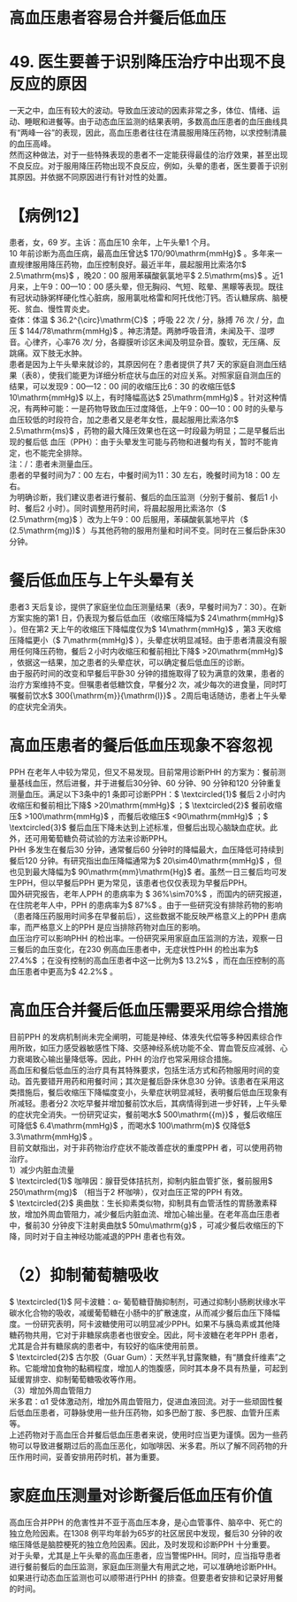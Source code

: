 # 高血压患者容易合并餐后低血压  
# 49. 医生要善于识别降压治疗中出现不良反应的原因  
一天之中，血压有较大的波动。导致血压波动的因素非常之多，体位、情绪、运动、睡眠和进餐等。由于动态血压监测的结果表明，多数高血压患者的血压曲线具有“两峰一谷”的表现，因此，高血压患者往往在清晨服用降压药物，以求控制清晨的血压高峰。  
然而这种做法，对于一些特殊表现的患者不一定能获得最佳的治疗效果，甚至出现不良反应。对于服用降压药物出现不良反应，例如，头晕的患者，医生要善于识别其原因。并依据不同原因进行有针对性的处置。  
# 【病例12】  
患者，女，69 岁。主诉：高血压10 余年，上午头晕1 个月。  
10 年前诊断为高血压病，最高血压曾达$ 170/90\mathrm{mmHg}$    。多年来一直规律服用降压药物，血压控制良好。最近半年，晨起服用比索洛尔$ 2.5\mathrm{ms}$    ，晚20：00 服用苯磺酸氨氯地平$ 2.5\mathrm{ms}$    。近1 月来，上午9：00—10：00 感头晕，但无胸闷、气短、眩晕、黑矇等表现。既往有冠状动脉粥样硬化性心脏病，服用氯吡格雷和阿托伐他汀钙。否认糖尿病、脑梗死、贫血、慢性胃炎史。  
查体：体温 $ 36.2^{\circ}\mathrm{C}$     ；呼吸 22  次 /  分，脉搏 76  次 /  分，血压 $ 144/78\mathrm{mmHg}$    。神志清楚。两肺呼吸音清，未闻及干、湿啰音。心律齐，心率76 次/ 分，各瓣膜听诊区未闻及明显杂音。腹软，无压痛、反跳痛。双下肢无水肿。  
患者是因为上午头晕来就诊的，其原因何在？患者提供了共7 天的家庭自测血压结果（表8），使我们能更为详细分析症状与血压的对应关系。对照家庭自测血压的结果，可以发现9：00—12：00 间的收缩压比6：30 的收缩压低$ 10\mathrm{mmHg}$     以上，有时降幅高达$ 25\mathrm{mmHg}$    。针对这种情况，有两种可能：一是药物导致血压过度降低，上午9：00—10：00 时的头晕与血压较低的时段符合，加之患者又是老年女性，晨起服用比索洛尔$ 2.5\mathrm{ms}$    ，药物的最大降压效果也在这一时段最为明显；二是早餐后出现的餐后低 血压（PPH）：由于头晕发生可能与药物和进餐均有关，暂时不能肯定，也不能完全排除。  
注：/：患者未测量血压。  
患者的早餐时间为7：00 左右，中餐时间为11：30 左右，晚餐时间为18：00 左右。  
为明确诊断，我们建议患者进行餐前、餐后的血压监测（分别于餐前、餐后1 小时、餐后2 小时）。同时调整用药时间，将晨起服用比索洛尔（$ (2.5\mathrm{mg}$    ）改为上午9：00 后服用，苯磺酸氨氯地平片（$ (2.5\mathrm{mg})$ ）与其他药物的服用剂量和时间不变。同时在三餐后卧床30 分钟。  
#  餐后低血压与上午头晕有关  
患者3 天后复诊，提供了家庭坐位血压测量结果（表9，早餐时间为7：30）。在新方案实施的第1 日，仍表现为餐后低血压（收缩压降幅为$ 24\mathrm{mmHg}$    ）。但在第2 天上午的收缩压下降幅度仅为$ 14\mathrm{mmHg}$    ，第3 天收缩压降幅更小（$ 7\mathrm{mmHg}$    ），头晕症状明显减轻。由于患者清晨没有服用任何降压药物，餐后２小时内收缩压和餐前相比下降$ >20\mathrm{mmHg}$    ，依据这一结果，加之患者的头晕症状，可以确定餐后低血压的诊断。  
由于服药时间的改变和早餐后平卧30 分钟的措施取得了较为满意的效果，患者的治疗方案维持不变。但嘱患者低糖饮食，早餐分2 次，减少每次的进食量，同时叮嘱餐前饮水$ 300{\mathrm{m}}{\mathrm{l}}$    。2周后电话随访，患者上午头晕的症状完全消失。  
#  高血压患者的餐后低血压现象不容忽视  
PPH 在老年人中较为常见，但又不易发现。目前常用诊断PHH 的方案为：餐前测量基线血压，然后进餐，并于进餐后30分钟、60 分钟、90 分钟和120 分钟重复测量血压。满足以下3条中的1 条即可诊断PPH：$ \textcircled{1}$    餐后２小时内收缩压和餐前相比下降$ >20\mathrm{mmHg}$    ；$ \textcircled{2}$    餐前收缩压$ >100\mathrm{mmHg}$    ，而餐后收缩压$ <90\mathrm{mmHg}$    ；$ \textcircled{3}$    餐后血压下降未达到上述标准，但餐后出现心脑缺血症状。此外，还可用葡萄糖负荷试验的方法来诊断PPH。  
PHH 多发生在餐后30 分钟，通常餐后60 分钟时的降幅最大，血压降低可持续到餐后120 分钟。有研究指出血压降幅通常为$ 20\sim40\mathrm{mmHg}$    ，但也见到最大降幅为$ 90\mathrm{mm}\mathrm{Hg}$     者。虽然一日三餐后均可发生PPH，但以早餐后PPH 更为常见，该患者也仅仅表现为早餐后PPH。  
国外研究报告，老年人PPH 的患病率为 $ 36\%\sim70\%$ ，而国内的研究报道，在住院老年人中，PPH 的患病率为$ 87\%$ 。由于一些研究没有排除药物的影响（患者降压药服用时间多在早餐前后），这些数据不能反映严格意义上的PPH 患病率，而严格意义上的PPH 是应当排除药物对血压的影响。  
血压治疗可以影响PHH 的检出率。一份研究采用家庭血压监测的方法，观察一日三餐后的血压变化，在230 例高血压患者中，无症状性PHH 的检出率为$ 27.4\%$ ；在没有控制的高血压患者中这一比例为$ 13.2\%$ ，而在血压控制的高血压患者中更高为$ 42.2\%$ 。  
#  高血压合并餐后低血压需要采用综合措施  
目前PPH 的发病机制尚未完全阐明，可能是神经、体液失代偿等多种因素综合作用所致，如压力感受器敏感性下降、交感神经系统功能不全、胃血管反应减弱、心力衰竭致心输出量降低等。因此，PHH 的治疗也常采用综合措施。  
高血压和餐后低血压的治疗具有其特殊要求，包括生活方式和药物服用时间的变动。首先要错开用药和用餐时间；其次是餐后卧床休息30 分钟。该患者在采用这类措施后，餐后收缩压下降幅度变小，头晕症状明显减轻，表明餐后低血压现象有所减轻。患者分2 次吃早餐并增加餐前饮水后，其病情得到进一步好转，上午头晕的症状完全消失。一份研究证实，餐前喝水$ 500\mathrm{{m}}$    ，餐后收缩压可降低$ 6.4\mathrm{mmHg}$    ，而喝水$ 100\mathrm{m}$     仅降低$ 3.3\mathrm{mmHg}$    。  
目前文献指出，对于非药物治疗症状不能改善症状的重度PPH 者，可以使用药物治疗。  
1）减少内脏血流量  
$ \textcircled{1}$    咖啡因：腺苷受体拮抗剂，抑制内脏血管扩张，餐前服用$ 250\mathrm{mg}$    （相当于2 杯咖啡），仅对血压正常的PPH 有效。  
$ \textcircled{2}$    奥曲肽：生长抑素类似物，抑制具有血管活性的胃肠激素释放，增加外周血管阻力，减少餐后内脏血流、增加心输出量。在老年高血压患者中，餐前30 分钟皮下注射奥曲肽$ 50mu\mathrm{g}$    ，可减少餐后收缩压的下降，同时对于自主神经功能减退的PPH 患者也有效。  
# （2）抑制葡萄糖吸收  
$ \textcircled{1}$    阿卡波糖：α- 葡萄糖苷酶抑制剂，可通过抑制小肠刷状缘水平碳水化合物的吸收，减缓葡萄糖在小肠中的扩散速度，从而减少餐后血压下降幅度。一份研究表明，阿卡波糖使用可以明显减少PPH。如果不与胰岛素或其他降糖药物共用，它对于非糖尿病患者也很安全。因此，阿卡波糖在老年PPH 患者，尤其是合并有糖尿病的患者中，有较好的临床使用前景。  
$ \textcircled{2}$    古尔胶（Guar Gum）：天然半乳甘露聚糖，有“膳食纤维素”之称。它能增加食物的黏稠程度，增加人的饱腹感，同时其本身不具有热量，可起到延缓胃排空、抑制葡萄糖吸收等作用。  
（3）增加外周血管阻力  
米多君：α1 受体激动剂，增加外周血管阻力，促进血液回流。对于一些顽固性餐后低血压患者，可静脉使用一些升压药物，如多巴酚丁胺、多巴胺、血管升压素等。  
上述药物对于高血压合并餐后低血压患者来说，使用时应当更为谨慎。因为一些药物可以导致进餐期过后的高血压恶化，如咖啡因、米多君。所以了解不同药物的升压作用时间，妥善安排用药时机，甚为重要。  
#  家庭血压测量对诊断餐后低血压有价值  
高血压合并PPH 的危害性并不亚于高血压本身，是心血管事件、脑卒中、死亡的独立危险因素。在1308 例平均年龄为65岁的社区居民中发现，餐后30 分钟的收缩压降低是脑腔梗死的独立危险因素。因此，及时发现和诊断PPH 十分重要。  
对于头晕，尤其是上午头晕的高血压患者，应当警惕PHH。同时，应当指导患者进行餐前餐后的血压监测，家庭血压测量大有用武之地，可以准确地诊断PHH。如果进行动态血压监测也可以顺带进行PHH 的排查。但要患者安排和记录好用餐的时间。  
